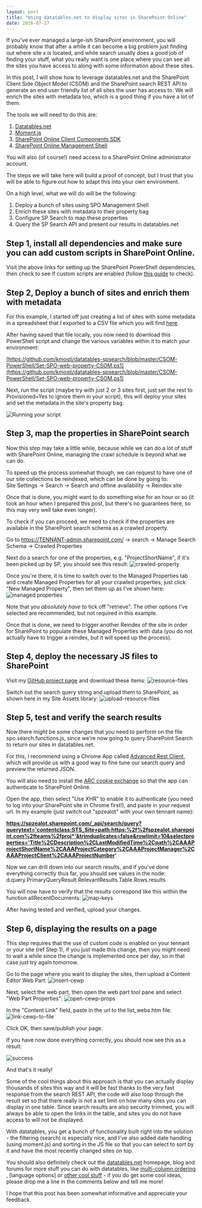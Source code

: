 ```yaml
---
layout: post
title: "Using datatables.net to display sites in SharePoint Online"
date: 2016-07-27
---
```


If you've ever managed a large-ish SharePoint environment, you will probably know that after a while it can become a big problem just finding out where site x is located, and while search usually does a good job of finding your stuff, what you really want is one place where you can see all the sites you have access to along with some information about these sites.

In this post, I will show how to leverage datatables.net and the SharePoint Client Side Object Model (CSOM) and the SharePoint search REST API to generate an end user friendly list of all sites the user has access to. We will enrich the sites with metadata too, which is a good thing if you have a lot of them.

The tools we will need to do this are:

1. [Datatables.net](https://datatables.net/)
2. [Moment.js](http://momentjs.com/)
3. [SharePoint Online Client Components SDK](https://www.microsoft.com/en-us/download/details.aspx?id=42038)
4. [SharePoint Online Management Shell](https://technet.microsoft.com/nb-no/library/fp161372.aspx)

You will also (of course!) need access to a SharePoint Online administrator account.

The steps we will take here will build a proof of concept, but I trust that you will be able to figure out how to adapt this into your own environment.

On a high level, what we will do will be the following:

1. Deploy a bunch of sites using SPO Management Shell
2. Enrich these sites with metadata to their property bag
3. Configure SP Search to map these properties
4. Query the SP Search API and present our results in datatables.net

## Step 1, install all dependencies and make sure you can add custom scripts in SharePoint Online.
Visit the above links for setting up the SharePoint PowerShell dependencies, then check to see if custom scripts are enabled (follow [this guide](https://support.office.com/en-us/article/Turn-scripting-capabilities-on-or-off-1f2c515f-5d7e-448a-9fd7-835da935584f?ui=en-US&rs=en-US&ad=US&fromAR=1) to check).

## Step 2, Deploy a bunch of sites and enrich them with metadata
For this example, I started off just creating a list of sites with some metadata in a spreadsheet that I exported to a CSV file which you will find [here](https://github.com/kmosti/datatables-spsearch/blob/master/sposites_poc.csv).

After having saved that file locally, you now need to download this PowerShell script and change the various variables within it to match your environment:

[https://github.com/kmosti/datatables-spsearch/blob/master/CSOM-PowerShell/Set-SPO-web-property-CSOM.ps1](https://github.com/kmosti/datatables-spsearch/blob/master/CSOM-PowerShell/Set-SPO-web-property-CSOM.ps1)

Next, run the script (maybe try with just 2 or 3 sites first, just set the rest to Provisioned=Yes to ignore them in your script), this will deploy your sites and set the metadata in the site's property bag.

<img src="/images/datatables-spsearch/1-deploy-sites-and-metadata.png" class="img-responsive" alt="Running your script">

## Step 3, map the properties in SharePoint search
Now this step may take a little while, because while we can do a lot of stuff with SharePoint Online, managing the crawl schedule is beyond what we can do.

To speed up the process somewhat though, we can request to have one of our site collections be reindexed, which can be done by going to:  
Site Settings -> Search -> Search and offline availability -> Reindex site

Once that is done, you might want to do something else for an hour or so (it took an hour when I prepared this post, but there's no guarantees here, so this may very well take even longer).

To check if you can proceed, we need to check if the properties are available in the SharePoint search schema as a crawled property.

Go to https://TENNANT-admin.sharepoint.com/ -> search -> Manage Search Schema -> Crawled Properties

Next do a search for one of the properties, e.g. "ProjectShortName", if it's been picked up by SP, you should see this result:
<img src="/images/datatables-spsearch/2-crawled-property.png" class="img-responsive" alt="crawled-property">

Once you're there, it is time to switch over to the Managed Properties tab and create Managed Properties for all your crawled properties, just click "New Managed Property", then set them up as I've shown here:
<img src="/images/datatables-spsearch/3-managed-properties.png" class="img-responsive" alt="managed properties">

Note that you *absolutely have to* tick off "retrieve". The other options I've selected are recommended, but not required in this example.

Once that is done, we need to trigger another Reindex of the site in order for SharePoint to populate these Managed Properties with data (you do not actually have to trigger a reindex, but it will speed up the process).

## Step 4, deploy the necessary JS files to SharePoint
Visit my [GitHub project page](https://github.com/kmosti/datatables-spsearch) and download these items:
<img src="/images/datatables-spsearch/4-resource-files.png" class="img-responsive" alt="resource-files">

Switch out the search query string and upload them to SharePoint, as shown here in my Site Assets library:
<img src="/images/datatables-spsearch/5-upload-resource-files.png" class="img-responsive" alt="upload-resource-files">


## Step 5, test and verify the search results
Now there *might* be some changes that you need to perform on the file spo.search.functions.js, since we're now going to query SharePoint Search to return our sites in datatables.net.

For this, I recommend using a Chrome App called [Advanced Rest Client](https://chrome.google.com/webstore/detail/advanced-rest-client/hgmloofddffdnphfgcellkdfbfbjeloo), which will provide us with a good way to fine tune our search query and preview the returned JSON.

You will also need to install the [ARC cookie exchange](https://chrome.google.com/webstore/detail/arc-cookie-exchange/apcedakaoficjlofohhcmkkljehnmebp) so that the app can authenticate to SharePoint Online.

Open the app, then select "Use XHR" to enable it to authenticate (you need to log into your SharePoint site in Chrome first!), and paste in your request url.
In my example (just switch out "spzealot" with your own tennant name):

**https://spzealot.sharepoint.com/_api/search/query?querytext='contentclass:STS_Site+path:https:%2f%2fspzealot.sharepoint.com%2fteams%2fproj*'&trimduplicates=false&rowlimit=10&selectproperties='Title%2CDescription%2CLastModifiedTime%2Cpath%2CAAAProjectShortName%2CAAAProjectCategory%2CAAAProjectManager%2CAAAProjectClient%2CAAAProjectNumber'**

Now we can drill down into our search results, and if you've done everything correctly thus far, you should see values in the node:
d.query.PrimaryQueryResult.RelevantResults.Table.Rows.results

You will now have to verify that the results correspond like this within the function allRecentDocuments:
<img src="/images/datatables-spsearch/7-map-keys.png" class="img-responsive" alt="map-keys">

After having tested and verified, upload your changes.

## Step 6, displaying the results on a page

This step requires that the use of custom code is enabled on your tennant or your site (ref Step 1), if you just made this change, then you might need to wait a while since the change is implemented once per day, so in that case just try again tomorrow.

Go to the page where you want to display the sites, then upload a Content Editor Web Part:
<img src="/images/datatables-spsearch/8-insert-cewp.png" class="img-responsive" alt="insert-cewp">

Next, select the web part, then open the web part tool pane and select "Web Part Properties":
<img src="/images/datatables-spsearch/9-open-cewp-props.png" class="img-responsive" alt="open-cewp-props">

In the "Content Link" field, paste in the url to the list_webs.htm file:
<img src="/images/datatables-spsearch/10-link-cewp-to-file.png" class="img-responsive" alt="link-cewp-to-file">

Click OK, then save/publish your page.

If you have now done everything correctly, you should now see this as a result:

<img src="/images/datatables-spsearch/11-success.png" class="img-responsive" alt="success">

And that's it really!

Some of the cool things about this approach is that you can actually display thousands of sites this way and it will be fast thanks to the very fast response from the search REST API, the code will also loop through the result set so that there really is not a set limit on how many sites you can display in one table.
Since search results are also security trimmed, you will always be able to open the links in the table, and sites you do not have access to will not be displayed.

With datatables, you get a bunch of functionality built right into the solution - the filtering (search) is especially nice, and I've also added date handling (using moment.js) and sorting in the JS file so that you can select to sort by it and have the most recently changed sites on top.

You should also definitely check out the [datatables.net](https://datatables.net/) homepage, blog and forums for more stuff you can do with datatables, like [multi-column ordering](https://datatables.net/release-datatables/examples/basic_init/multi_col_sort.html) , [language options] or [other cool stuff](https://datatables.net/examples/) - if you do get some cool ideas, please drop me a line in the comments below and tell me more!

I hope that this post has been somewhat informative and appreciate your feedback.